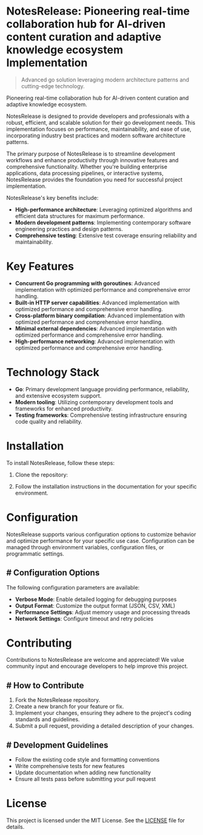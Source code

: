 <!-- fallback_NotesRelease_20250804233825_38300 -->

# NotesRelease: Pioneering real-time collaboration hub for AI-driven content curation and adaptive knowledge ecosystem Implementation
> Advanced go solution leveraging modern architecture patterns and cutting-edge technology.

Pioneering real-time collaboration hub for AI-driven content curation and adaptive knowledge ecosystem.

NotesRelease is designed to provide developers and professionals with a robust, efficient, and scalable solution for their go development needs. This implementation focuses on performance, maintainability, and ease of use, incorporating industry best practices and modern software architecture patterns.

The primary purpose of NotesRelease is to streamline development workflows and enhance productivity through innovative features and comprehensive functionality. Whether you're building enterprise applications, data processing pipelines, or interactive systems, NotesRelease provides the foundation you need for successful project implementation.

NotesRelease's key benefits include:

* **High-performance architecture**: Leveraging optimized algorithms and efficient data structures for maximum performance.
* **Modern development patterns**: Implementing contemporary software engineering practices and design patterns.
* **Comprehensive testing**: Extensive test coverage ensuring reliability and maintainability.

# Key Features

* **Concurrent Go programming with goroutines**: Advanced implementation with optimized performance and comprehensive error handling.
* **Built-in HTTP server capabilities**: Advanced implementation with optimized performance and comprehensive error handling.
* **Cross-platform binary compilation**: Advanced implementation with optimized performance and comprehensive error handling.
* **Minimal external dependencies**: Advanced implementation with optimized performance and comprehensive error handling.
* **High-performance networking**: Advanced implementation with optimized performance and comprehensive error handling.

# Technology Stack

* **Go**: Primary development language providing performance, reliability, and extensive ecosystem support.
* **Modern tooling**: Utilizing contemporary development tools and frameworks for enhanced productivity.
* **Testing frameworks**: Comprehensive testing infrastructure ensuring code quality and reliability.

# Installation

To install NotesRelease, follow these steps:

1. Clone the repository:


2. Follow the installation instructions in the documentation for your specific environment.

# Configuration

NotesRelease supports various configuration options to customize behavior and optimize performance for your specific use case. Configuration can be managed through environment variables, configuration files, or programmatic settings.

## # Configuration Options

The following configuration parameters are available:

* **Verbose Mode**: Enable detailed logging for debugging purposes
* **Output Format**: Customize the output format (JSON, CSV, XML)
* **Performance Settings**: Adjust memory usage and processing threads
* **Network Settings**: Configure timeout and retry policies

# Contributing

Contributions to NotesRelease are welcome and appreciated! We value community input and encourage developers to help improve this project.

## # How to Contribute

1. Fork the NotesRelease repository.
2. Create a new branch for your feature or fix.
3. Implement your changes, ensuring they adhere to the project's coding standards and guidelines.
4. Submit a pull request, providing a detailed description of your changes.

## # Development Guidelines

* Follow the existing code style and formatting conventions
* Write comprehensive tests for new features
* Update documentation when adding new functionality
* Ensure all tests pass before submitting your pull request

# License

This project is licensed under the MIT License. See the [LICENSE](https://github.com/coralnws/NotesRelease/blob/main/LICENSE) file for details.
